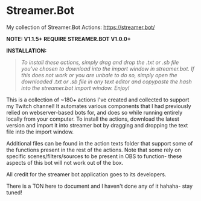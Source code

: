 # Streamer.Bot
My collection of Streamer.Bot Actions: https://streamer.bot/

**NOTE: V1.1.5+ REQUIRE STREAMER.BOT V1.0.0+**

**INSTALLATION:**

>*To install these actions, simply drag and drop the .txt or .sb file you've chosen to download into the import window in streamer.bot. If this does not work or you are unbale to do so, simply open the downloaded .txt or .sb file in any text editor and copypaste the hash into the streamer.bot import window. Enjoy!*

This is a collection of ~180+ actions I've created and collected to support my Twitch channel! It automates various components that I had previously relied on webserver-based bots for, and does so while running entirely locally from your computer. To install the actions, download the latest version and import it into streamer bot by dragging and dropping the text file into the import window. 

Additional files can be found in the action texts folder that support some of the functions present in the rest of the actions. Note that some rely on specific scenes/filters/sources to be present in OBS to function- these aspects of this bot will not work out of the box.

All credit for the streamer bot application goes to its developers.

There is a TON here to document and I haven't done any of it hahaha- stay tuned!
